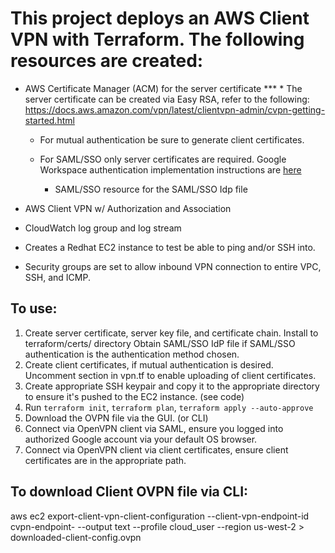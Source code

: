 # This project deploys an AWS Client VPN with Terraform.  The following resources are created:

* AWS Certificate Manager (ACM) for the server certificate
***  * The server certificate can be created via Easy RSA, refer to the following:
   https://docs.aws.amazon.com/vpn/latest/clientvpn-admin/cvpn-getting-started.html

  * For mutual authentication be sure to generate client certificates.

  * For SAML/SSO only server certificates are required.  Google Workspace authentication
    implementation instructions are [here](https://benincosa.com/?p=3787)
    * SAML/SSO resource for the SAML/SSO Idp file

* AWS Client VPN w/ Authorization and Association

* CloudWatch log group and log stream

* Creates a Redhat EC2 instance to test be able to ping and/or SSH into.

* Security groups are set to allow inbound VPN connection to entire VPC, SSH, and ICMP.

## To use:

 1) Create server certificate, server key file, and certificate chain.  Install to terraform/certs/ directory
    Obtain SAML/SSO IdP file if SAML/SSO authentication is the authentication method chosen.
 2) Create client certificates, if mutual authentication is desired.  Uncomment section in vpn.tf to enable uploading of 
    client certificates.
 3) Create appropriate SSH keypair and copy it to the appropriate directory to ensure it's pushed to the EC2 instance. (see code)
 4) Run ```terraform init```, ```terraform plan```, ```terraform apply --auto-approve``` 
 5) Download the OVPN file via the GUI. (or CLI)
 6) Connect via OpenVPN client via SAML, ensure you logged into authorized Google account via your default OS browser.
 7) Connect via OpenVPN client via client certificates, ensure client certificates are in the appropriate path.


## To download Client OVPN file via CLI:

aws ec2 export-client-vpn-client-configuration --client-vpn-endpoint-id cvpn-endpoint-<YOUR-ENDPOINT-ID-HERE> --output text --profile cloud_user --region us-west-2 > downloaded-client-config.ovpn
